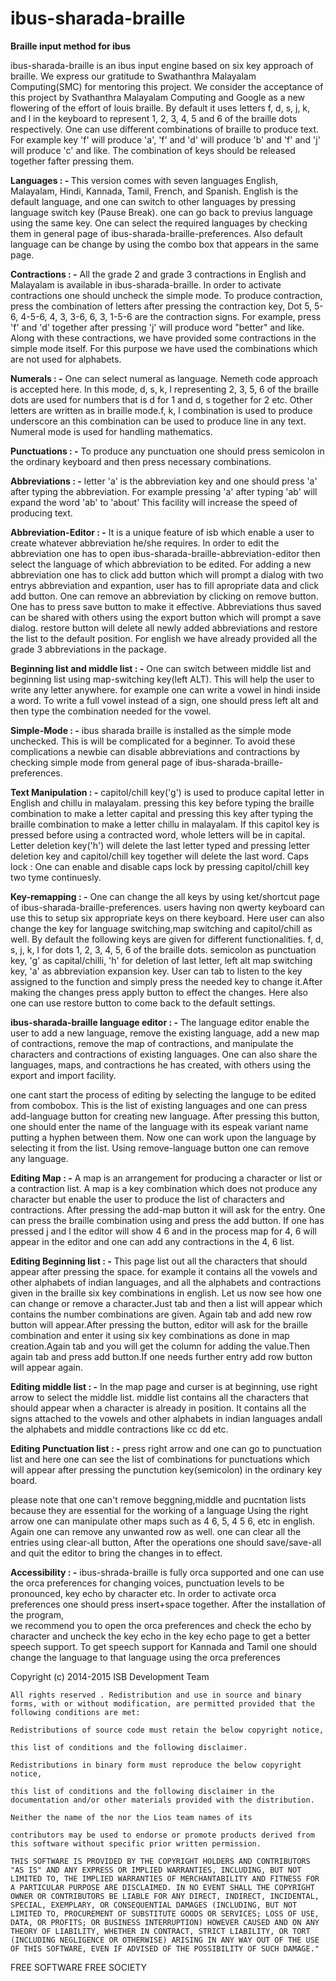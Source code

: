 ibus-sharada-braille
====================

<b>Braille input method for ibus </b>


ibus-sharada-braille is an ibus input engine based on six key approach of braille. We express our gratitude to Swathanthra Malayalam Computing(SMC) for mentoring this project. We consider the acceptance of this project by Svathanthra Malayalam Computing and Google as a new flowering of the effort of louis braille. By default it uses letters f, d, s, j, k, and l in the keyboard to represent 1, 2, 3, 4, 5 and 6 of the braille dots respectively. One can use different combinations of braille to produce text. For example key 'f' will produce 'a', 'f' and 'd' will produce 'b' and 'f' and 'j' will produce 'c' and like. The combination of keys should be released together fafter pressing them.

	
<b>Languages : - </b> This version comes with  seven languages English, Malayalam, Hindi, Kannada, Tamil, French, and Spanish.
English is the default language, and one can switch to other languages by pressing language switch key (Pause Break). one can go back to previus language using the same key. One can select the required languages by checking them in general page of ibus-sharada-braille-preferences. Also default language can be change by using the combo box that appears in the same page.


<b> Contractions : -</b> All the grade 2 and grade 3 contractions in English and Malayalam is available in ibus-sharada-braille. 
In order to activate contractions one should uncheck the simple mode. To produce contraction, press the combination of
letters after pressing the contraction key, Dot 5, 5-6, 4-5-6, 4, 3, 3-6, 6, 3, 1-5-6 are the contraction signs.
For example, press 'f' and 'd' together after pressing 'j' will produce word "better" and like. Along with these contractions,
we have provided some contractions in the simple mode itself. For this purpose we have used the combinations which
are not used for alphabets.

<b> Numerals : -</b> One can select numeral as language. Nemeth code approach is accepted here. In this mode, 
d, s, k, l representing 2, 3, 5, 6 of the braille dots are used for numbers that is d for 1 and d, 
s together for 2 etc. Other letters are written as in braille mode.f, k, l combination is used to produce 
underscore an this combination can be used  to produce line in any text. Numeral mode is used for handling 
mathematics.

<b>Punctuations : -</b> To produce any punctuation one should press semicolon in the ordinary keyboard and then press necessary combinations.


<b>Abbreviations : -</b> letter 'a' is the abbreviation key and one should press 'a'  after typing the abbreviation. For example pressing 'a' 
after typing 'ab' will expand the word 'ab' to 'about' This facility will increase the speed of producing text.

<b>Abbreviation-Editor : -</b> It is a unique feature of isb which enable a user to create whatever abbreviation he/she requires. 
In order to edit the abbreviation one has to open ibus-sharada-braille-abbreviation-editor then select the language of which abbreviation to be edited. 
For adding a new abbreviation one has to click add button which will prompt a dialog with two entrys abbreviation and expantion, user has to fill apropriate data and click add button. One can remove an abbreviation by clicking on remove button. One has to press save button to make it effective. Abbreviations thus saved can be shared with others using the export button which will prompt a save dialog.
restore button will delete all newly added abbreviations and restore the list to the default position.
For english we have already provided all the grade 3 abbreviations in the package. 




<b> Beginning list and middle list : -</b> One can switch between middle list and beginning list using map-switching key(left ALT). 
This will help the user to write any letter anywhere. for example  one can write a vowel in hindi inside a word. 
To write a full vowel instead of a sign, one should press left alt and then type the combination needed for the vowel.

<b> Simple-Mode : -</b> ibus sharada braille is installed as the simple mode unchecked. This is will be complicated for a beginner. To avoid these complications a newbie can disable abbreviations and contractions by checking simple mode from general page of ibus-sharada-braille-preferences.

<b> Text Manipulation : -</b> capitol/chill key('g') is used to produce capital letter in English and chillu in malayalam. 
pressing this key before typing the braille combination to make a letter capital and pressing this key after typing 
the braille combination to make a letter chillu in malayalam. If this capitol key is pressed before using a contracted 
word, whole letters will be in capital. Letter deletion key('h') will delete the last letter typed and pressing letter deletion key and capitol/chill key together will delete the last word. 
Caps lock : One can enable and disable caps lock by pressing capitol/chill key two tyme continuesly. 


<b> Key-remapping : -</b> One can change the all keys by using ket/shortcut page of ibus-sharada-braille-preferences. users having non qwerty keyboard can use this to setup six appropriate keys on there keyboard. Here user can also change the key for language switching,map switching and capitol/chill as well. By default the following keys are given for different functionalities.
f, d, s, j, k, l for dots 1, 2, 3, 4, 5, 6 of the braille dots.  semicolon as punctuation key, 'g' as capital/chilli, 'h' for deletion of last letter, left alt map switching key,
'a' as abbreviation expansion key. User can tab to listen to the key assigned to the function and simply press the needed key to change it.After making the changes press apply button to effect the changes. Here also one can use restore button to come back to the default settings.

<b>ibus-sharada-braille language editor : -</b> The language editor enable the user to add a new language, remove the existing language, add a new map 
of contractions, remove the map of contractions, and manipulate the characters and contractions of existing languages.
One can also share the languages, maps, and contractions he has created, with others using the export and import facility. 


one cant start the process of editing by selecting the languge to be edited from combobox. This is the list of existing languages and one can press add-language button for creating new language. After pressing this button, one should enter the name of the language with its espeak variant name putting a hyphen between them.
Now one can work upon the language by selecting it from the list. Using remove-language button one can remove any language.

<b>Editing Map : -</b> A map is an arrangement for producing a character or list or a contraction list. 
A map is a key combination which does not produce any character but enable the user to produce the list of characters and contractions. 
After pressing the add-map button it will ask for the entry. One can press the braille combination using and press the add button. If one has pressed j and l the editor will show 4 6 and in the 
process map for 4, 6 will appear in the editor and one can add any contractions in the 4, 6 list.


<b>Editing Beginning list : -</b> This page list out all the characters that should appear after pressing the space. for 
example it contains all the vowels and other alphabets of  indian languages, and all the alphabets and 
contractions given in the braille six key combinations in english. Let us now see how one can change 
or remove a character.Just tab and then a list will appear which contains the number combinations are 
given. Again tab and add new row button will appear.After pressing the button, editor will ask for the 
braille combination and enter it using six key combinations as done in map creation.Again tab and you 
will get the column for adding the value.Then again tab and press add button.If one needs further entry 
add row button will appear again.

<b>Editing middle list : -</b> In the map page and curser is at beginning, use right arrow to select the middle list. middle list contains 
all the characters that should appear when a character  is already in position. It contains all the 
signs attached to the vowels and other alphabets in indian languages andall the alphabets and middle 
contractions like cc dd etc. 

<b>Editing Punctuation list : -</b> press right arrow and one can go to punctuation list  and here one can see the list 
of combinations for punctuations which will appear after pressing the punctution key(semicolon) in the ordinary key 
board.

please note that one can't remove beggning,middle and pucntation lists because they are essential for the working of a language
Using the right arrow one can manipulate other maps such as 4 6, 5, 4 5 6, etc in english. Again one 
can remove any unwanted row as well. one can clear all the entries using clear-all button, After the operations one should save/save-all and quit the editor to bring the changes in 
to effect.


<b>Accessibility : -</b> ibus-shrada-braille is fully orca supported and one can use the orca preferences for changing voices, punctuation levels 
to be pronounced, key echo  by character etc. In order to activate orca preferences one should 
press insert+space together. After the installation of the program,  
we recommend you to open the orca preferences and check the echo by character and uncheck the 
key echo in the key echo page to get a better speech support. To get speech support for Kannada and Tamil one should change 
the language to that language using the orca preferences


Copyright (c) 2014-2015 ISB Development Team 

    All rights reserved . Redistribution and use in source and binary forms, with or without modification, are permitted provided that the following conditions are met: 

    Redistributions of source code must retain the below copyright notice, 

    this list of conditions and the following disclaimer. 

    Redistributions in binary form must reproduce the below copyright notice, 

    this list of conditions and the following disclaimer in the documentation and/or other materials provided with the distribution. 

    Neither the name of the nor the Lios team names of its 

    contributors may be used to endorse or promote products derived from this software without specific prior written permission. 

    THIS SOFTWARE IS PROVIDED BY THE COPYRIGHT HOLDERS AND CONTRIBUTORS "AS IS" AND ANY EXPRESS OR IMPLIED WARRANTIES, INCLUDING, BUT NOT LIMITED TO, THE IMPLIED WARRANTIES OF MERCHANTABILITY AND FITNESS FOR A PARTICULAR PURPOSE ARE DISCLAIMED. IN NO EVENT SHALL THE COPYRIGHT OWNER OR CONTRIBUTORS BE LIABLE FOR ANY DIRECT, INDIRECT, INCIDENTAL, SPECIAL, EXEMPLARY, OR CONSEQUENTIAL DAMAGES (INCLUDING, BUT NOT LIMITED TO, PROCUREMENT OF SUBSTITUTE GOODS OR SERVICES; LOSS OF USE, DATA, OR PROFITS; OR BUSINESS INTERRUPTION) HOWEVER CAUSED AND ON ANY THEORY OF LIABILITY, WHETHER IN CONTRACT, STRICT LIABILITY, OR TORT (INCLUDING NEGLIGENCE OR OTHERWISE) ARISING IN ANY WAY OUT OF THE USE OF THIS SOFTWARE, EVEN IF ADVISED OF THE POSSIBILITY OF SUCH DAMAGE." 

FREE SOFTWARE FREE SOCIETY

